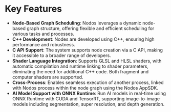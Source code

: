 # Key Features

- **Node-Based Graph Scheduling**: Nodos leverages a dynamic node-based graph structure, offering flexible and efficient scheduling for various tasks and processes.
- **C++ Development**: Nodes are developed using C++, ensuring high performance and robustness.
- **C API Support**: The system supports node creation via a C API, making it accessible to a broader range of developers.
- **Shader Language Integration**: Supports GLSL and HLSL shaders, with automatic compilation and runtime linking to shader parameters, eliminating the need for additional C++ code. Both fragment and computer shaders are supported.
- **Cross-Process**: Enables seamless execution of another process, linked with Nodos process within the node graph using the Nodos AppSDK.
- **AI Model Support with ONNX Runtime**: Run AI models in real-time using ONNX Runtime with CUDA and TensorRT, supporting image-to-image models including segmentation, super resolution, and depth generation.
